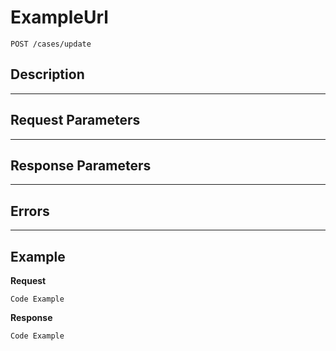 # ExampleUrl

    POST /cases/update

## Description

***

## Request Parameters

***

## Response Parameters

***

## Errors

***

## Example
**Request**

    Code Example

**Response**

    Code Example

